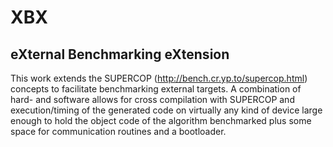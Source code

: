 # XBX
## eXternal Benchmarking eXtension

This work extends the SUPERCOP (http://bench.cr.yp.to/supercop.html) concepts to facilitate benchmarking external targets. A combination of hard- and software allows for cross compilation with SUPERCOP and execution/timing of the generated code on virtually any kind of device large enough to hold the object code of the algorithm benchmarked plus some space for communication routines and a bootloader.



